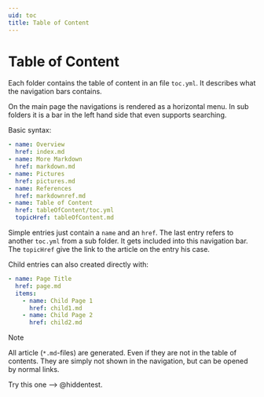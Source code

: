 ```yaml
---
uid: toc
title: Table of Content
---
```

# Table of Content
Each folder contains the table of content in an file ```toc.yml```. It describes what the navigation bars contains.

On the main page the navigations is rendered as a horizontal menu. In sub folders it is a bar in the left hand side that even supports searching.

Basic syntax:
```yml
- name: Overview
  href: index.md
- name: More Markdown
  href: markdown.md
- name: Pictures
  href: pictures.md
- name: References
  href: markdownref.md
- name: Table of Content
  href: tableOfContent/toc.yml
  topicHref: tableOfContent.md
```

Simple entries just contain a ```name``` and an ```href```. The last entry refers to another ```toc.yml``` from a sub folder. It gets included into this navigation bar. 
The ```topicHref``` give the link to the article on the entry his case.

Child entries can also created directly with:
```yml
- name: Page Title
  href: page.md
  items:
    - name: Child Page 1
      href: child1.md
    - name: Child Page 2
      href: child2.md
```

> [!NOTE]
> All article (``*.md``-files) are generated. Even if they are not in the table of contents. 
> They are simply not shown in the navigation, but can be opened by normal links. 
>
> Try this one --> @hiddentest.